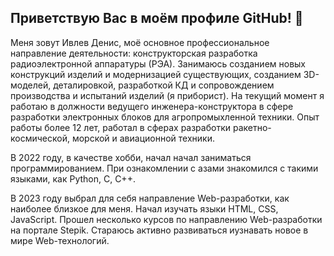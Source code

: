 ## Приветствую Вас в моём профиле GitHub! 👋

Меня зовут Ивлев Денис, моё основное профессиональное направление деятельности: конструкторская разработка радиоэлектронной аппаратуры (РЭА). Занимаюсь созданием новых конструкций изделий и модернизацией существующих, созданием 3D-моделей, деталировкой, разработкой КД и сопровождением производства и испытаний изделий (я приборист).
На текущий момент я работаю в должности ведущего инженера-конструктора в сфере разработки электронных блоков для агропромыхленной техники. Опыт работы более 12 лет, работал в сферах разработки ракетно-космической, морской и авиационной техники.

В 2022 году, в качестве хобби, начал начал заниматься программированием. При ознакомлении с азами знакомился с такими языками, как Python, C, C++.

В 2023 году выбрал для себя направление Web-разработки, как наиболее близкое для меня. Начал изучать языки HTML, CSS, JavaScript. Прошел несколько курсов по направлению Web-разработки на портале Stepik. Стараюсь активно развиваться иузнавать новое в мире Web-технологий.
